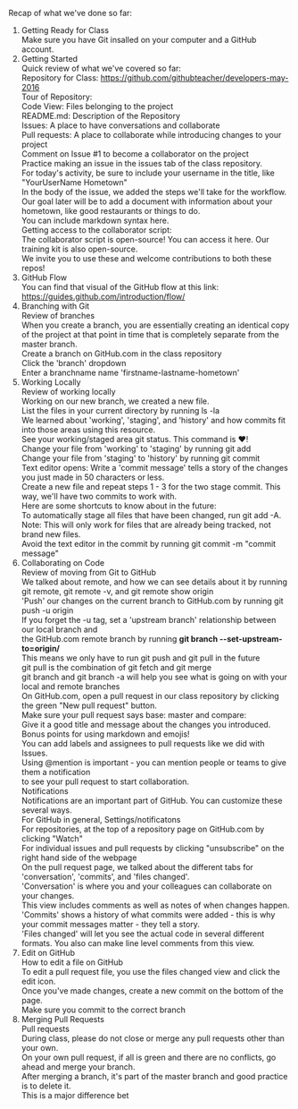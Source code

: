 Recap of what we've done so far:  

1. Getting Ready for Class  
Make sure you have Git insalled on your computer and a GitHub account.  
2. Getting Started  
Quick review of what we've covered so far:  
Repository for Class: https://github.com/githubteacher/developers-may-2016  
Tour of Repository:  
Code View: Files belonging to the project  
README.md: Description of the Repository  
Issues: A place to have conversations and collaborate  
Pull requests: A place to collaborate while introducing changes to your project  
Comment on Issue #1 to become a collaborator on the project  
Practice making an issue in the issues tab of the class repository.  
For today's activity, be sure to include your username in the title, like "YourUserName Hometown"  
In the body of the issue, we added the steps we'll take for the workflow.  
Our goal later will be to add a document with information about your hometown, like good restaurants or things to do.  
You can include markdown syntax here.  
Getting access to the collaborator script:  
The collaborator script is open-source! You can access it here. Our training kit is also open-source.  
We invite you to use these and welcome contributions to both these repos!  
3. GitHub Flow  
You can find that visual of the GitHub flow at this link: https://guides.github.com/introduction/flow/  
4. Branching with Git  
Review of branches  
When you create a branch, you are essentially creating an identical copy of the project at that point in time that is completely separate from the master branch.  
Create a branch on GitHub.com in the class repository  
Click the 'branch' dropdown  
Enter a branchname name 'firstname-lastname-hometown'  
6. Working Locally  
Review of working locally  
Working on our new branch, we created a new file.  
List the files in your current directory by running ls -la  
We learned about 'working', 'staging', and 'history' and how commits fit into those areas using this resource.  
See your working/staged area git status. This command is :heart:!  
Change your file from 'working' to 'staging' by running git add <file-name>  
Change your file from 'staging' to 'history' by running git commit  
Text editor opens: Write a 'commit message' tells a story of the changes you just made in 50 characters or less.  
Create a new file and repeat steps 1 - 3 for the two stage commit. This way, we'll have two commits to work with.  
Here are some shortcuts to know about in the future:  
To automatically stage all files that have been changed, run git add -A.  
Note: This will only work for files that are already being tracked, not brand new files.  
Avoid the text editor in the commit by running git commit -m "commit message"  
7. Collaborating on Code  
Review of moving from Git to GitHub  
We talked about remote, and how we can see details about it by running git remote, git remote -v, and git remote show origin  
'Push' our changes on the current branch to GitHub.com by running git push -u origin <branch-name>  
If you forget the -u tag, set a 'upstream branch' relationship between our local branch and   
the GitHub.com remote branch by running **git branch --set-upstream-to=origin/<remote-branch-name>**  
This means we only have to run git push and git pull in the future  
git pull is the combination of git fetch and git merge  
git branch and git branch -a will help you see what is going on with your local and remote branches  
On GitHub.com, open a pull request in our class repository by clicking the green "New pull request" button.  
Make sure your pull request says base: master and compare: <your-new-branch>  
Give it a good title and message about the changes you introduced. Bonus points for using markdown and emojis!  
You can add labels and assignees to pull requests like we did with Issues.  
Using @mention is important - you can mention people or teams to give them a notification  
to see your pull request to start collaboration.  
Notifications  
Notifications are an important part of GitHub. You can customize these several ways.  
For GitHub in general, Settings/notificatons  
For repositories, at the top of a repository page on GitHub.com by clicking "Watch"   
For individual issues and pull requests by clicking "unsubscribe" on the right hand side of the webpage  
On the pull request page, we talked about the different tabs for 'conversation', 'commits', and 'files changed'.  
'Conversation' is where you and your colleagues can collaborate on your changes.  
This view includes comments as well as notes of when changes happen.  
'Commits' shows a history of what commits were added - this is why your commit messages matter - they tell a story.   
'Files changed' will let you see the actual code in several different formats. 
You also can make line level comments from this view.  
8. Edit on GitHub  
How to edit a file on GitHub  
To edit a pull request file, you use the files changed view and click the edit icon.  
Once you've made changes, create a new commit on the bottom of the page.  
Make sure you commit to the correct branch  
9. Merging Pull Requests  
Pull requests  
During class, please do not close or merge any pull requests other than your own.  
On your own pull request, if all is green and there are no conflicts, go ahead and merge your branch.  
After merging a branch, it's part of the master branch and good practice is to delete it.  
This is a major difference bet  
